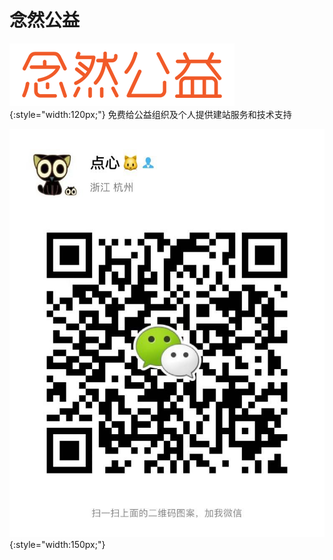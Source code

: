 # 念然公益
![nianran-org](./nianran-org-logo.png){:style="width:120px;"}
免费给公益组织及个人提供建站服务和技术支持

![Wechat](./WechatIMG601.jpeg){:style="width:150px;"}
